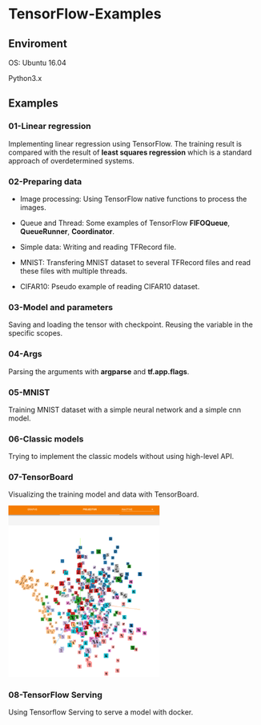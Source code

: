 # TensorFlow-Examples

## Enviroment

OS: Ubuntu 16.04

Python3.x

## Examples

### 01-Linear regression

Implementing linear regression using TensorFlow. The training result is compared with the result of **least squares regression** which is a standard approach of overdetermined systems.

### 02-Preparing data

- Image processing: Using TensorFlow native functions to process the images.

- Queue and Thread: Some examples of TensorFlow **FIFOQueue**, **QueueRunner**, **Coordinator**.

- Simple data: Writing and reading TFRecord file. 

- MNIST: Transfering MNIST dataset to several TFRecord files and read these files with multiple threads.

- CIFAR10: Pseudo example of reading CIFAR10 dataset.

### 03-Model and parameters

Saving and loading the tensor with checkpoint. Reusing the variable in the specific scopes.

### 04-Args

Parsing the arguments with **argparse** and **tf.app.flags**.

### 05-MNIST

Training MNIST dataset with a simple neural network and a simple cnn model.

### 06-Classic models

Trying to implement the classic models without using high-level API.

### 07-TensorBoard

Visualizing the training model and data with TensorBoard.

<img src="result/viz_mnist_pca.png" width="60%">

### 08-TensorFlow Serving

Using Tensorflow Serving to serve a model with docker.

